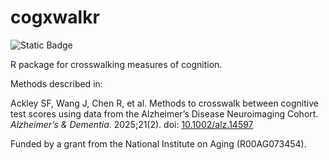 # cogxwalkr

![Static Badge](https://img.shields.io/badge/Status-In_development-FF0000?style=for-the-badge)


R package for crosswalking measures of cognition.

Methods described in:
   
Ackley SF, Wang J, Chen R, et al. Methods to crosswalk between cognitive test scores using data from the Alzheimer’s Disease Neuroimaging Cohort. _Alzheimer’s &amp; Dementia_. 2025;21(2). doi: [10.1002/alz.14597](https://doi.org/10.1002/alz.14597) 

Funded by a grant from the National Institute on Aging (R00AG073454).
